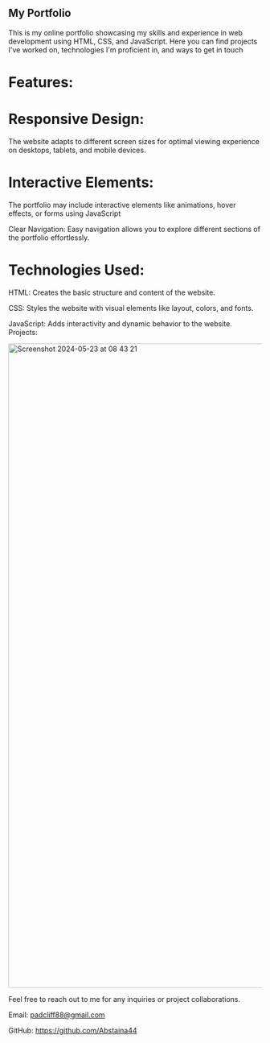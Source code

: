 ## My Portfolio

<p>This is my online portfolio showcasing my skills and experience in web development using HTML, CSS, and JavaScript. Here you can find projects I've worked on, technologies I'm proficient in, and ways to get in touch</p>

# Features:

# Responsive Design: 

The website adapts to different screen sizes for optimal viewing experience on desktops, tablets, and mobile devices.

# Interactive Elements: 

<p>The portfolio may include interactive elements like animations, hover effects, or forms using JavaScript</p>

Clear Navigation: Easy navigation allows you to explore different sections of the portfolio effortlessly.

# Technologies Used:

HTML: Creates the basic structure and content of the website.<br>

CSS: Styles the website with visual elements like layout, colors, and fonts.<br>

JavaScript: Adds interactivity and dynamic behavior to the website.
Projects:<br>

<img width="1280" alt="Screenshot 2024-05-23 at 08 43 21" src="https://github.com/Abstaina44/OIBSIP/assets/48015890/5d799b91-5694-4156-943c-1e6173a9f755">



Feel free to reach out to me for any inquiries or project collaborations.

Email: padcliff88@gmail.com

GitHub: https://github.com/Abstaina44 <br>


